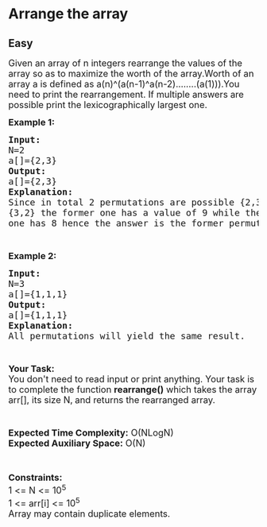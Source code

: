 # Arrange the array
## Easy
<div class="problems_problem_content__Xm_eO"><p><span style="font-size:18px">Given an array of n integers rearrange the values of the array so as to maximize the worth of the array.Worth of an array a&nbsp;is defined as a(n)^(a(n-1)^a(n-2)........(a(1))).You need to print the rearrangement. If multiple answers are possible print the lexicographically largest one.</span></p>

<p><span style="font-size:18px"><strong>Example 1:</strong></span></p>

<pre><span style="font-size:18px"><strong>Input:</strong>
N=2
a[]={2,3}
<strong>Output:</strong>
a[]={2,3}
<strong>Explanation:</strong>
Since in total 2 permutations are possible {2,3} and
{3,2} the former one has a value of 9 while the latter
one has 8 hence the answer is the former permutation.</span></pre>

<p>&nbsp;</p>

<p><span style="font-size:18px"><strong>Example 2:</strong></span></p>

<pre><span style="font-size:18px"><strong>Input:</strong>
N=3
a[]={1,1,1}
<strong>Output:</strong>
a[]={1,1,1}
<strong>Explanation:</strong>
All permutations will yield the same result.</span></pre>

<p>&nbsp;</p>

<p><span style="font-size:18px"><strong>Your Task:&nbsp;&nbsp;</strong><br>
You don't need to read input or print anything. Your task is to complete the function <strong>rearrange()</strong>&nbsp;which takes the array arr[], its size N,<strong>&nbsp;</strong>and returns the rearranged array.</span></p>

<p>&nbsp;</p>

<p><span style="font-size:18px"><strong>Expected Time Complexity:</strong>&nbsp;O(NLogN)<br>
<strong>Expected Auxiliary Space:</strong>&nbsp;O(N)</span><br>
<br>
&nbsp;</p>

<p><span style="font-size:18px"><strong>Constraints:</strong><br>
1 &lt;= N &lt;= 10<sup>5</sup><br>
1 &lt;= arr[i] &lt;= 10<sup>5</sup><br>
Array may contain duplicate elements.</span></p>
</div>
